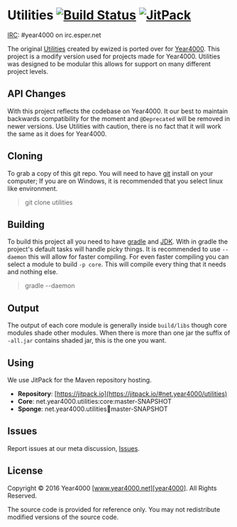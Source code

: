# Utilities [![Build Status](https://travis-ci.org/Year4000/Utilities.svg)](https://travis-ci.org/Year4000/Utilities) [![JitPack](https://jitpack.io/v/net.year4000/utilities.svg)](https://jitpack.io/#net.year4000/utilities)

[IRC](https://webchat.esper.net/?channels=year4000): #year4000 on irc.esper.net

The original [Utilities] created by ewized is ported over for [Year4000].
This project is a modify version used for projects made for Year4000.
Utilities was designed to be modular this allows for support on many different project levels.

## API Changes

With this project reflects the codebase on Year4000.
It our best to maintain backwards compatibility for the moment and `@Deprecated` will be removed in newer versions.
Use Utilities with caution, there is no fact that it will work the same as it does for Year4000.

## Cloning

To grab a copy of this git repo.
You will need to have [git] install on your computer;
If you are on Windows, it is recommended that you select linux like environment.

> git clone <URL> utilities

## Building

To build this project all you need to have [gradle] and [JDK].
With in gradle the project's default tasks will handle picky things.
It is recommended to use `--daemon` this will allow for faster compiling.
For even faster compiling you can select a module to build `-p core`.
This will compile every thing that it needs and nothing else.

> gradle --daemon

## Output

The output of each core module is generally inside `build/libs` though core modules shade other modules.
When there is more than one jar the suffix of `-all.jar` contains shaded jar, this is the one you want.

## Using

We use JitPack for the Maven repository hosting.

- **Repository**: [https://jitpack.io](https://jitpack.io/#net.year4000/utilities)
- **Core**: net.year4000.utilities:core:master-SNAPSHOT
- **Sponge**: net.year4000.utilities:sponge:master-SNAPSHOT

## Issues

Report issues at our meta discussion, [Issues](https://github.com/Year4000/Issues).

## License

Copyright &copy; 2016 Year4000 [www.year4000.net][year4000]. All Rights Reserved.

The source code is provided for reference only.
You may not redistribute modified versions of the source code.

[utilities]: https://github.com/ewized/utilities/
[year4000]: https://www.year4000.net/
[gradle]: http://gradle.org/gradle-download/
[jdk]: http://www.oracle.com/technetwork/java/javase/downloads/index.html
[git]: https://git-scm.com/download
